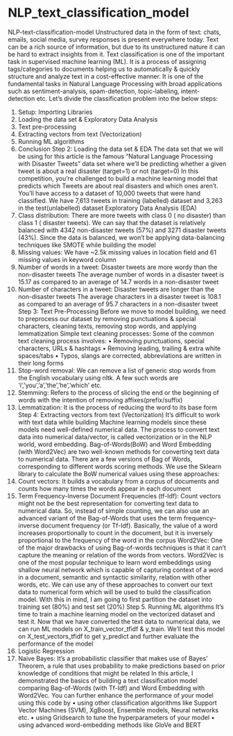 # NLP_text_classification_model
NLP-text-classification-model
Unstructured data in the form of text: chats, emails, social media, survey responses is present everywhere today. Text can be a rich source of information, but due to its unstructured nature it can be hard to extract insights from it. Text classification is one of the important task in supervised machine learning (ML). It is a process of assigning tags/categories to documents helping us to automatically & quickly structure and analyze text in a cost-effective manner. It is one of the fundamental tasks in Natural Language Processing with broad applications such as sentiment-analysis, spam-detection, topic-labeling, intent-detection etc.
Let’s divide the classification problem into the below steps:
1.	Setup: Importing Libraries
2.	Loading the data set & Exploratory Data Analysis
3.	Text pre-processing
4.	Extracting vectors from text (Vectorization)
5.	Running ML algorithms
6.	Conclusion
Step 2: Loading the data set & EDA
The data set that we will be using for this article is the famous “Natural Language Processing with Disaster Tweets” data set where we’ll be predicting whether a given tweet is about a real disaster (target=1) or not (target=0) In this competition, you’re challenged to build a machine learning model that predicts which Tweets are about real disasters and which ones aren’t. You’ll have access to a dataset of 10,000 tweets that were hand classified. We have 7,613 tweets in training (labelled) dataset and 3,263 in the test(unlabelled) dataset
Exploratory Data Analysis (EDA)
1.	Class distribution: There are more tweets with class 0 ( no disaster) than class 1 ( disaster tweets). We can say that the dataset is relatively balanced with 4342 non-disaster tweets (57%) and 3271 disaster tweets (43%). Since the data is balanced, we won’t be applying data-balancing techniques like SMOTE while building the model
2.	Missing values: We have ~2.5k missing values in location field and 61 missing values in keyword column
3.	Number of words in a tweet: Disaster tweets are more wordy than the non-disaster tweets The average number of words in a disaster tweet is 15.17 as compared to an average of 14.7 words in a non-disaster tweet
4.	Number of characters in a tweet: Disaster tweets are longer than the non-disaster tweets The average characters in a disaster tweet is 108.1 as compared to an average of 95.7 characters in a non-disaster tweet
Step 3: Text Pre-Processing
Before we move to model building, we need to preprocess our dataset by removing punctuations & special characters, cleaning texts, removing stop words, and applying lemmatization Simple text cleaning processes: Some of the common text cleaning process involves:
•	Removing punctuations, special characters, URLs & hashtags
•	Removing leading, trailing & extra white spaces/tabs
•	Typos, slangs are corrected, abbreviations are written in their long forms
1.	Stop-word removal: We can remove a list of generic stop words from the English vocabulary using nltk. A few such words are ‘i’,’you’,’a’,’the’,’he’,’which’ etc.
2.	Stemming: Refers to the process of slicing the end or the beginning of words with the intention of removing affixes(prefix/suffix)
3.	Lemmatization: It is the process of reducing the word to its base form
Step 4: Extracting vectors from text (Vectorization)
It’s difficult to work with text data while building Machine learning models since these models need well-defined numerical data. The process to convert text data into numerical data/vector, is called vectorization or in the NLP world, word embedding. Bag-of-Words(BoW) and Word Embedding (with Word2Vec) are two well-known methods for converting text data to numerical data. There are a few versions of Bag of Words, corresponding to different words scoring methods. We use the Sklearn library to calculate the BoW numerical values using these approaches:
1.	Count vectors: It builds a vocabulary from a corpus of documents and counts how many times the words appear in each document
2.	Term Frequency-Inverse Document Frequencies (tf-Idf): Count vectors might not be the best representation for converting text data to numerical data. So, instead of simple counting, we can also use an advanced variant of the Bag-of-Words that uses the term frequency–inverse document frequency (or Tf-Idf). Basically, the value of a word increases proportionally to count in the document, but it is inversely proportional to the frequency of the word in the corpus
Word2Vec: One of the major drawbacks of using Bag-of-words techniques is that it can’t capture the meaning or relation of the words from vectors. Word2Vec is one of the most popular technique to learn word embeddings using shallow neural network which is capable of capturing context of a word in a document, semantic and syntactic similarity, relation with other words, etc.
We can use any of these approaches to convert our text data to numerical form which will be used to build the classification model. With this in mind, I am going to first partition the dataset into training set (80%) and test set (20%)
Step 5. Running ML algorithms
It’s time to train a machine learning model on the vectorized dataset and test it. Now that we have converted the text data to numerical data, we can run ML models on X_train_vector_tfidf & y_train. We’ll test this model on X_test_vectors_tfidf to get y_predict and further evaluate the performance of the model
1.	Logistic Regression
2.	Naive Bayes: It’s a probabilistic classifier that makes use of Bayes’ Theorem, a rule that uses probability to make predictions based on prior knowledge of conditions that might be related
In this article, I demonstrated the basics of building a text classification model comparing Bag-of-Words (with Tf-Idf) and Word Embedding with Word2Vec. You can further enhance the performance of your model using this code by
•	using other classification algorithms like Support Vector Machines (SVM), XgBoost, Ensemble models, Neural networks etc.
•	using Gridsearch to tune the hyperparameters of your model
•	using advanced word-embedding methods like GloVe and BERT

